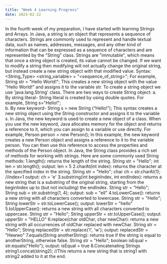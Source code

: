 ```yaml
---
title: "Week 4 Learning Progress"
date: 2023-02-22
---
```

In the fourth week of my preparation, I have started with learning Strings and Arrays. In Java, a string is an object that represents a sequence of characters. Strings are commonly used to represent and handle textual data, such as names, addresses, messages, and any other kind of information that can be expressed as a sequence of characters and are represented by the "String" class. Strings are "immutable", which means that once a string object is created, its value cannot be changed. If we want to modify a string then modifying will not actually change the original string, but instead create a new string object with that modified value.
Syntax: <String_Type> <string_variable> = "<sequence_of_string>"; For example, String str = "Hello World!"; This creates a new string object with the value "Hello World!" and assigns it to the variable str.
To create a string object we use 'java.lang.String' class.
There are two ways to create String object:
a. By string literal- String literal is created by using double quotes.
For example, String s="Hello!";  
b. By new keyword- String s = new String (“Hello!”);
This syntax creates a new string object using the String constructor and assigns it to the variable s.
In Java, the new keyword is used to create a new object of a class. When you use the new keyword, Java allocates memory for the object and returns a reference to it, which you can assign to a variable or use directly.
For example, Person person = new Person(); In this example, the new keyword creates a new Person object and assigns a reference to it to the variable person. You can then use this reference to access the properties and methods of the Person object.
In Java, the String class provides a rich set of methods for working with strings. Here are some commonly used String methods:
1.length(): returns the length of the string.
String str = "Hello";
int len = str.length(); 
output: len = 5
2.charAt(int index): returns the character at the specified index in the string.
String str = "Hello";
char ch = str.charAt(1);     //index=1
output: ch = 'e'
3.substring(int beginIndex, int endIndex): returns a new string that is a substring of the original string, starting from the beginIndex up to (but not including) the endIndex.
String str = "Hello";
String sub = str.substring(1, 4); 
output: sub = "ell"
4.toLowerCase(): returns a new string with all characters converted to lowercase.
String str = "Hello";
String lowerStr = str.toLowerCase();
output: lowerStr = "hello"
5.toUpperCase(): returns a new string with all characters converted to uppercase.
String str = "Hello";
String upperStr = str.toUpperCase();
output: upperStr = "HELLO"
6.replace(char oldChar, char newChar): returns a new string with all occurrences of oldChar replaced with newChar.
String str = "Hello";
String replacedStr = str.replace('l', 'w');
output: replacedStr = "Hewwo"
7.equals(String anotherString): returns true if the string is equal to anotherString, otherwise false.
String str = "Hello";
boolean isEqual = str.equals("Hello");
output: isEqual = true
8.Concatenating Strings
string1.concat(string2);  //This returns a new string that is string1 with string2 added to it at the end.
